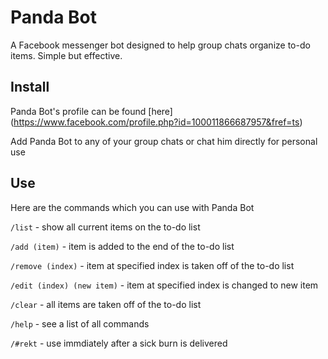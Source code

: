 # Panda Bot
A Facebook messenger bot designed to help group chats organize to-do items. Simple but effective.

## Install 
Panda Bot's profile can be found [here] (https://www.facebook.com/profile.php?id=100011866687957&fref=ts)

Add Panda Bot to any of your group chats or chat him directly for personal use
## Use
Here are the commands which you can use with Panda Bot

`/list` - show all current items on the to-do list

`/add (item)` - item is added to the end of the to-do list

`/remove (index)` - item at specified index is taken off of the to-do list

`/edit (index) (new item)` - item at specified index is changed to new item

`/clear` - all items are taken off of the to-do list

`/help` - see a list of all commands

`/#rekt` - use immdiately after a sick burn is delivered

